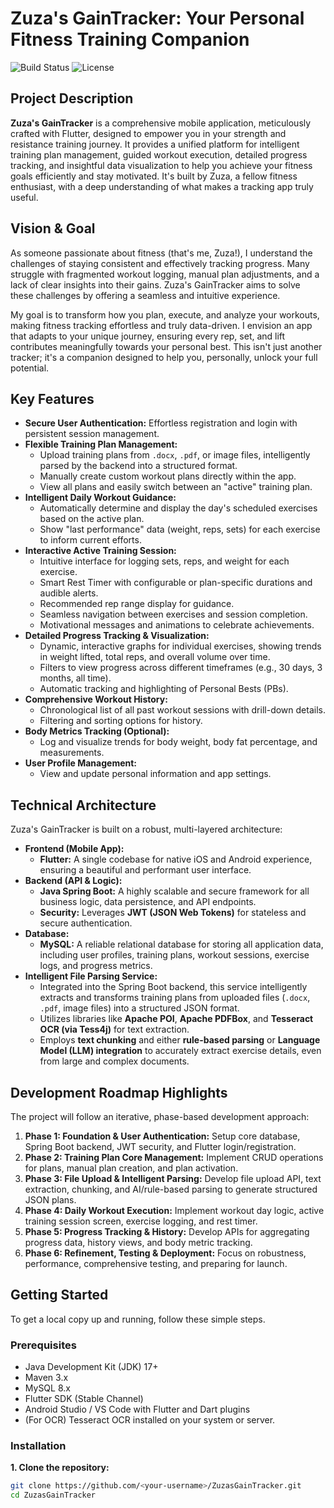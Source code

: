 # Zuza's GainTracker: Your Personal Fitness Training Companion

![Build Status](https://img.shields.io/badge/build-passing-brightgreen)
![License](https://img.shields.io/badge/license-MIT-blue.svg)

## Project Description

**Zuza's GainTracker** is a comprehensive mobile application, meticulously crafted with Flutter, designed to empower you in your strength and resistance training journey. It provides a unified platform for intelligent training plan management, guided workout execution, detailed progress tracking, and insightful data visualization to help you achieve your fitness goals efficiently and stay motivated. It's built by Zuza, a fellow fitness enthusiast, with a deep understanding of what makes a tracking app truly useful.

## Vision & Goal

As someone passionate about fitness (that's me, Zuza!), I understand the challenges of staying consistent and effectively tracking progress. Many struggle with fragmented workout logging, manual plan adjustments, and a lack of clear insights into their gains. Zuza's GainTracker aims to solve these challenges by offering a seamless and intuitive experience.

My goal is to transform how you plan, execute, and analyze your workouts, making fitness tracking effortless and truly data-driven. I envision an app that adapts to your unique journey, ensuring every rep, set, and lift contributes meaningfully towards your personal best. This isn't just another tracker; it's a companion designed to help you, personally, unlock your full potential.

## Key Features

*   **Secure User Authentication:** Effortless registration and login with persistent session management.
*   **Flexible Training Plan Management:**
    *   Upload training plans from `.docx`, `.pdf`, or image files, intelligently parsed by the backend into a structured format.
    *   Manually create custom workout plans directly within the app.
    *   View all plans and easily switch between an "active" training plan.
*   **Intelligent Daily Workout Guidance:**
    *   Automatically determine and display the day's scheduled exercises based on the active plan.
    *   Show "last performance" data (weight, reps, sets) for each exercise to inform current efforts.
*   **Interactive Active Training Session:**
    *   Intuitive interface for logging sets, reps, and weight for each exercise.
    *   Smart Rest Timer with configurable or plan-specific durations and audible alerts.
    *   Recommended rep range display for guidance.
    *   Seamless navigation between exercises and session completion.
    *   Motivational messages and animations to celebrate achievements.
*   **Detailed Progress Tracking & Visualization:**
    *   Dynamic, interactive graphs for individual exercises, showing trends in weight lifted, total reps, and overall volume over time.
    *   Filters to view progress across different timeframes (e.g., 30 days, 3 months, all time).
    *   Automatic tracking and highlighting of Personal Bests (PBs).
*   **Comprehensive Workout History:**
    *   Chronological list of all past workout sessions with drill-down details.
    *   Filtering and sorting options for history.
*   **Body Metrics Tracking (Optional):**
    *   Log and visualize trends for body weight, body fat percentage, and measurements.
*   **User Profile Management:**
    *   View and update personal information and app settings.

## Technical Architecture

Zuza's GainTracker is built on a robust, multi-layered architecture:

*   **Frontend (Mobile App):**
    *   **Flutter:** A single codebase for native iOS and Android experience, ensuring a beautiful and performant user interface.
*   **Backend (API & Logic):**
    *   **Java Spring Boot:** A highly scalable and secure framework for all business logic, data persistence, and API endpoints.
    *   **Security:** Leverages **JWT (JSON Web Tokens)** for stateless and secure authentication.
*   **Database:**
    *   **MySQL:** A reliable relational database for storing all application data, including user profiles, training plans, workout sessions, exercise logs, and progress metrics.
*   **Intelligent File Parsing Service:**
    *   Integrated into the Spring Boot backend, this service intelligently extracts and transforms training plans from uploaded files (`.docx`, `.pdf`, image files) into a structured JSON format.
    *   Utilizes libraries like **Apache POI**, **Apache PDFBox**, and **Tesseract OCR (via Tess4j)** for text extraction.
    *   Employs **text chunking** and either **rule-based parsing** or **Language Model (LLM) integration** to accurately extract exercise details, even from large and complex documents.

## Development Roadmap Highlights

The project will follow an iterative, phase-based development approach:

1.  **Phase 1: Foundation & User Authentication:** Setup core database, Spring Boot backend, JWT security, and Flutter login/registration.
2.  **Phase 2: Training Plan Core Management:** Implement CRUD operations for plans, manual plan creation, and plan activation.
3.  **Phase 3: File Upload & Intelligent Parsing:** Develop file upload API, text extraction, chunking, and AI/rule-based parsing to generate structured JSON plans.
4.  **Phase 4: Daily Workout Execution:** Implement workout day logic, active training session screen, exercise logging, and rest timer.
5.  **Phase 5: Progress Tracking & History:** Develop APIs for aggregating progress data, history views, and body metric tracking.
6.  **Phase 6: Refinement, Testing & Deployment:** Focus on robustness, performance, comprehensive testing, and preparing for launch.

## Getting Started

To get a local copy up and running, follow these simple steps.

### Prerequisites

*   Java Development Kit (JDK) 17+
*   Maven 3.x
*   MySQL 8.x
*   Flutter SDK (Stable Channel)
*   Android Studio / VS Code with Flutter and Dart plugins
*   (For OCR) Tesseract OCR installed on your system or server.

### Installation

**1. Clone the repository:**
```bash
git clone https://github.com/<your-username>/ZuzasGainTracker.git
cd ZuzasGainTracker
